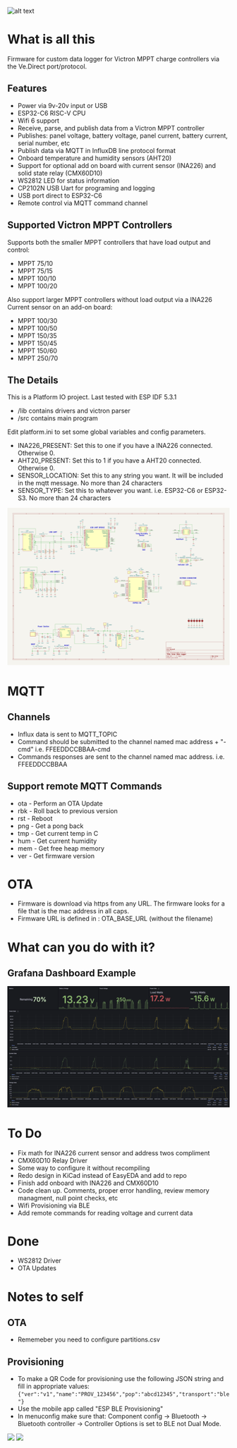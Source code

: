 ![alt text](https://github.com/brokebit/SolarDataLoggerV2-ESP-IDF/blob/main/assets/BoardScreenshot.png?raw=true)

# What is all this

Firmware for custom data logger for Victron MPPT charge controllers via the Ve.Direct port/protocol.

## Features
- Power via 9v-20v input or USB
- ESP32-C6 RISC-V CPU
- Wifi 6 support
- Receive, parse, and publish data from a Victron MPPT controller
- Publishes: panel voltage, battery voltage, panel current, battery current, serial number, etc
- Publish data via MQTT in InfluxDB line protocol format
- Onboard temperature and humidity sensors (AHT20)
- Support for optional add on board with current sensor (INA226) and solid state relay (CMX60D10)
- WS2812 LED for status information
- CP2102N USB Uart for programing and logging
- USB port direct to ESP32-C6
- Remote control via MQTT command channel


## Supported Victron MPPT Controllers

Supports both the smaller MPPT controllers that have load output and control:

- MPPT 75/10
- MPPT 75/15
- MPPT 100/10
- MPPT 100/20

Also support larger MPPT controllers without load output via a INA226 Current sensor on an add-on board:

- MPPT 100/30
- MPPT 100/50
- MPPT 150/35
- MPPT 150/45
- MPPT 150/60
- MPPT 250/70

## The Details
This is a Platform IO project. Last tested with ESP IDF 5.3.1

- /lib contains drivers and victron parser
- /src contains main program

Edit platform.ini to set some global variables and config parameters. 
- INA226_PRESENT: Set this to one if you have a INA226 connected. Otherwise 0. 
- AHT20_PRESENT: Set this to 1 if you have a AHT20 connected. Otherwise 0.
- SENSOR_LOCATION: Set this to any string you want. It will be included in the mqtt message. No more than 24 characters
- SENSOR_TYPE: Set this to whatever you want. i.e. ESP32-C6 or ESP32-S3. No more than 24 characters
           
![alt text](https://github.com/brokebit/SolarDataLogger/blob/main/hardware/Schematic-v1.1.svg?raw=true)
# MQTT

## Channels
- Influx data is sent to MQTT_TOPIC
- Command should be submitted to the channel named mac address + "-cmd" i.e. FFEEDDCCBBAA-cmd 
- Commands responses are sent to the channel named mac address. i.e. FFEEDDCCBBAA

## Support remote MQTT Commands
- ota - Perform an OTA Update
- rbk - Roll back to previous version 
- rst - Reboot
- png - Get a pong back
- tmp - Get current temp in C
- hum - Get current humidity
- mem - Get free heap memory
- ver - Get firmware version

# OTA
- Firmware is download via https from any URL. The firmware looks for a file that is the mac address in all caps. 
- Firmware URL is defined in : OTA_BASE_URL (without the filename)

# What can you do with it? 

## Grafana Dashboard Example
![alt text](https://github.com/brokebit/SolarDataLogger/blob/main/assets/GrafanaScreenshot.png?raw=true)

# To Do
- Fix math for INA226 current sensor and address twos compliment
- CMX60D10 Relay Driver
- Some way to configure it without recompiling 
- Redo design in KiCad instead of EasyEDA and add to repo
- Finish add onboard with INA226 and CMX60D10
- Code clean up. Comments, proper error handling, review memory managment, null point checks, etc
- Wifi Provisioning via BLE
- Add remote commands for reading voltage and current data

# Done
- WS2812 Driver
- OTA Updates

# Notes to self
## OTA
- Rememeber you need to configure partitions.csv

## Provisioning
- To make a QR Code for provisioning use the following JSON string and fill in appropriate values:
```{"ver":"v1","name":"PROV_123456","pop":"abcd12345","transport":"ble"}```
- Use the mobile app called "ESP BLE Provisioning"
- In menuconfig make sure that: Component config -> Bluetooth -> Bluetooth controller -> Controller Options is set to BLE not Dual Mode.

<p float="left">
  <img src="https://github.com/brokebit/SolarDataLogger/blob/main/assets/Brokebit-Cat-Logo.png?raw=true" width="200" />
  <img src="https://github.com/brokebit/SolarDataLogger/blob/main/assets/oshw-logo-800-px.png?raw=true" width="200" />
</p>
